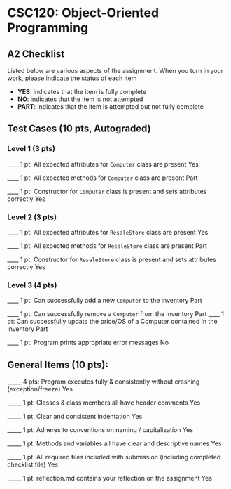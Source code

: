 # CSC120: Object-Oriented Programming
## A2 Checklist

Listed below are various aspects of the assignment.  When you turn in your work, please indicate the status of each item

- **YES**: indicates that the item is fully complete
- **NO**: indicates that the item is not attempted
- **PART**: indicates that the item is attempted but not fully complete

## Test Cases (10 pts, Autograded)

### Level 1 (3 pts)

____ 1 pt: All expected attributes for `Computer` class are present
Yes

____ 1 pt: All expected methods for `Computer` class are present
Part

____ 1 pt: Constructor for `Computer` class is present and sets attributes correctly
Yes

### Level 2 (3 pts)

____ 1 pt: All expected attributes for `ResaleStore` class are present
Yes

____ 1 pt: All expected methods for `ResaleStore` class are present
Part

____ 1 pt: Constructor for `ResaleStore` class is present and sets attributes correctly
Yes

### Level 3 (4 pts)

____ 1 pt: Can successfully add a new `Computer` to the inventory
Part

____ 1 pt: Can successfully remove a `Computer` from the inventory
Part
____ 1 pt: Can successfully update the price/OS of a Computer contained in the inventory
Part

____ 1 pt: Program prints appropriate error messages
No

## General Items (10 pts):

_____ 4 pts: Program executes fully & consistently without crashing (exception/freeze)
Yes

_____ 1 pt: Classes & class members all have header comments
Yes

_____ 1 pt: Clear and consistent indentation
Yes

_____ 1 pt: Adheres to conventions on naming / capitalization
Yes

_____ 1 pt: Methods and variables all have clear and descriptive names
Yes

_____ 1 pt: All required files included with submission (including completed checklist file)
Yes

_____ 1 pt: reflection.md contains your reflection on the assignment
Yes
